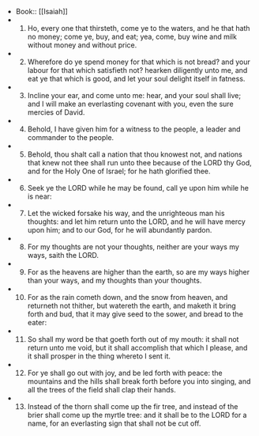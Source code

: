 - Book:: [[Isaiah]]
- 1. Ho, every one that thirsteth, come ye to the waters, and he that hath no money; come ye, buy, and eat; yea, come, buy wine and milk without money and without price.
- 2. Wherefore do ye spend money for that which is not bread? and your labour for that which satisfieth not? hearken diligently unto me, and eat ye that which is good, and let your soul delight itself in fatness.
- 3. Incline your ear, and come unto me: hear, and your soul shall live; and I will make an everlasting covenant with you, even the sure mercies of David.
- 4. Behold, I have given him for a witness to the people, a leader and commander to the people.
- 5. Behold, thou shalt call a nation that thou knowest not, and nations that knew not thee shall run unto thee because of the LORD thy God, and for the Holy One of Israel; for he hath glorified thee.
- 6. Seek ye the LORD while he may be found, call ye upon him while he is near:
- 7. Let the wicked forsake his way, and the unrighteous man his thoughts: and let him return unto the LORD, and he will have mercy upon him; and to our God, for he will abundantly pardon.
- 8. For my thoughts are not your thoughts, neither are your ways my ways, saith the LORD.
- 9. For as the heavens are higher than the earth, so are my ways higher than your ways, and my thoughts than your thoughts.
- 10. For as the rain cometh down, and the snow from heaven, and returneth not thither, but watereth the earth, and maketh it bring forth and bud, that it may give seed to the sower, and bread to the eater:
- 11. So shall my word be that goeth forth out of my mouth: it shall not return unto me void, but it shall accomplish that which I please, and it shall prosper in the thing whereto I sent it.
- 12. For ye shall go out with joy, and be led forth with peace: the mountains and the hills shall break forth before you into singing, and all the trees of the field shall clap their hands.
- 13. Instead of the thorn shall come up the fir tree, and instead of the brier shall come up the myrtle tree: and it shall be to the LORD for a name, for an everlasting sign that shall not be cut off.
